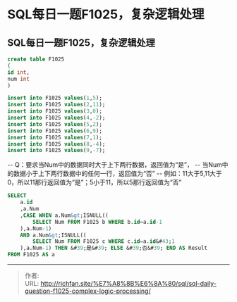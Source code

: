 # SQL每日一题F1025，复杂逻辑处理

## SQL每日一题F1025，复杂逻辑处理

```sql
create table F1025
(
id int,
num int
)

insert into F1025 values(1,5);
insert into F1025 values(2,11);
insert into F1025 values(3,0);
insert into F1025 values(4,-2);
insert into F1025 values(5,2);
insert into F1025 values(6,9);
insert into F1025 values(7,1);
insert into F1025 values(8,-4);
insert into F1025 values(9,-7);
```


-- Q：要求当Num中的数据同时大于上下两行数据，返回值为“是”，
--        当Num中的数据小于上下两行数据中的任何一行，返回值为“否”
-- 例如：11大于5,11大于0，所以11那行返回值为“是”；5小于11，所以5那行返回值为“否”

```sql
SELECT 
    a.id
    ,a.Num
    ,CASE WHEN a.Num&gt;ISNULL((
        SELECT Num FROM F1025 b WHERE b.id=a.id-1 
    ),a.Num-1)
    AND a.Num&gt;ISNULL((
        SELECT Num FROM F1025 c WHERE c.id=a.id&#43;1 
    ),a.Num-1) THEN &#39;是&#39; ELSE &#39;否&#39; END AS Result
FROM F1025 AS a
```

---

> 作者:   
> URL: http://richfan.site/%E7%A8%8B%E6%8A%80/sql/sql-daily-question-f1025-complex-logic-processing/  

